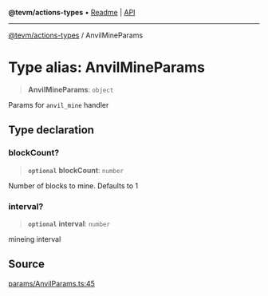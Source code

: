 **@tevm/actions-types** • [Readme](../README.md) \| [API](../globals.md)

***

[@tevm/actions-types](../README.md) / AnvilMineParams

# Type alias: AnvilMineParams

> **AnvilMineParams**: `object`

Params for `anvil_mine` handler

## Type declaration

### blockCount?

> **`optional`** **blockCount**: `number`

Number of blocks to mine. Defaults to 1

### interval?

> **`optional`** **interval**: `number`

mineing interval

## Source

[params/AnvilParams.ts:45](https://github.com/evmts/tevm-monorepo/blob/main/packages/actions-types/src/params/AnvilParams.ts#L45)
